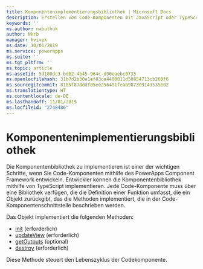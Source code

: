 ```yaml
---
title: Komponentenimplementierungsbibliothek | Microsoft Docs
description: Erstellen von Code-Komponenten mit JavaScript oder TypeScript
keywords: ''
ms.author: nabuthuk
author: Nkrb
manager: kvivek
ms.date: 10/01/2019
ms.service: powerapps
ms.suite: ''
ms.tgt_pltfrm: ''
ms.topic: article
ms.assetid: 5d100dc3-bd82-4b45-964c-d90eaebc0735
ms.openlocfilehash: 31b7d2b30a1ef83ca4400011d50854713cb260f6
ms.sourcegitcommit: 8185f87dddf05ee256491feab9873e9143535e02
ms.translationtype: HT
ms.contentlocale: de-DE
ms.lasthandoff: 11/01/2019
ms.locfileid: "2748486"
---
```

# <a name="component-implementation-library"></a>Komponentenimplementierungsbibliothek

Die Komponentenbibliothek zu implementieren ist einer der wichtigen Schritte, wenn Sie Code-Komponenten mithilfe des PowerApps Component Framework entwickeln. Entwickler können die Komponentenbibliothek mithilfe von TypeScript implementieren. Jede Code-Komponente muss über eine Bibliothek verfügen, die die Definition einer Funktion umfasst, die ein Objekt zurückgibt, das die Methoden implementiert, die in der Code-Komponentenschnittstelle beschrieben werden. 

Das Objekt implementiert die folgenden Methoden:

- [init](reference/control/init.md) (erforderlich)
- [updateView](reference/control/updateview.md) (erforderlich)
- [getOutputs](reference/control/getoutputs.md) (optional)
- [destroy](reference/control/destroy.md) (erforderlich)

Diese Methode steuert den Lebenszyklus der Codekomponente.

